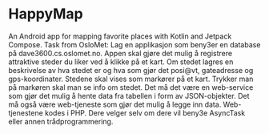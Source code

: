 # HappyMap
An Android app for mapping favorite places with Kotlin and Jetpack Compose. 
Task from OsloMet: Lag en applikasjon som beny3er en database på dave3600.cs.oslomet.no. Appen skal gjøre
det mulig å registrere attraktive steder du liker ved å klikke på et kart. Om stedet lagres en
beskrivelse av hva stedet er og hva som gjør det posi@vt, gateadresse og gps-koordinater.
Stedene skal vises som markører på et kart. Trykker man på markøren skal man se info om
stedet. Det må det være en web-service som gjør det mulig å hente data fra tabellen i form
av JSON-objekter. Det må også være web-tjeneste som gjør det mulig å legge inn data. Web-
tjenestene kodes i PHP.
Dere velger selv om dere vil beny3e AsyncTask eller annen trådprogrammering.

